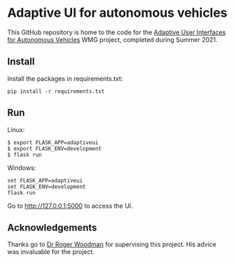 # Adaptive UI for autonomous vehicles

This GitHub repository is home to the code for the [Adaptive User Interfaces for Autonomous Vehicles](https://warwick.ac.uk/fac/sci/wmg/education/internships/wmg_research_internships/projects/rogerwoodman) WMG project, completed during Summer 2021.

## Install

Install the packages in requirements.txt:
```
pip install -r requirements.txt
```

## Run

Linux:
```
$ export FLASK_APP=adaptiveui
$ export FLASK_ENV=development
$ flask run
```

Windows:
```
set FLASK_APP=adaptiveui
set FLASK_ENV=development
flask run
```

Go to http://127.0.0.1:5000 to access the UI.

## Acknowledgements

Thanks go to [Dr Roger Woodman](https://warwick.ac.uk/fac/sci/wmg/research/cav/humanfactors/people/rogerwoodman/) for supervising this project. His advice was invaluable for the project.

